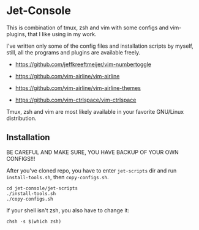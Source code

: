# Jet-Console

This is combination of tmux, zsh and vim with some configs and vim-plugins, that I like using in my work.

I've written only some of the config files and installation scripts by myself, still, all the programs and plugins are available freely.


* https://github.com/jeffkreeftmeijer/vim-numbertoggle

* https://github.com/vim-airline/vim-airline

* https://github.com/vim-airline/vim-airline-themes

* https://github.com/vim-ctrlspace/vim-ctrlspace


Tmux, zsh and vim are most likely available in your favorite GNU/Linux distribution.



## Installation

BE CAREFUL AND MAKE SURE, YOU HAVE BACKUP OF YOUR OWN CONFIGS!!!

After you've cloned repo, you have to enter `jet-scripts` dir and run `install-tools.sh`, then `copy-configs.sh`.

```
cd jet-console/jet-scripts
./install-tools.sh
./copy-configs.sh
```


If your shell isn't zsh, you also have to change it:

```
chsh -s $(which zsh)
```
